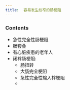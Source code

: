 ```yaml
---
title:  容易发生绞窄的肠梗阻
--- 
```


### Contents
- 急性完全性肠梗阻
- 肠套叠
- 有心脏疾患的老年人
- 闭袢肠梗阻:
  - 肠扭转
  - 大肠完全梗阻
  - 急性完全性输入袢梗阻
  - 

